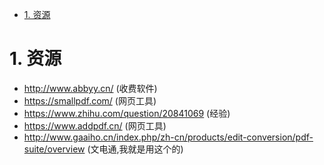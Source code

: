 

<!-- TOC -->

- [1. 资源](#1-资源)

<!-- /TOC -->

# 1. 资源

* http://www.abbyy.cn/ (收费软件)
* https://smallpdf.com/ (网页工具)
* https://www.zhihu.com/question/20841069 (经验)
* https://www.addpdf.cn/ (网页工具)
* http://www.gaaiho.cn/index.php/zh-cn/products/edit-conversion/pdf-suite/overview (文电通,我就是用这个的)
